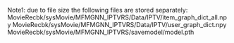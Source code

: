 Note1: due to file size the following files are stored separately:
MovieRecbk/sysMovie/MFMGNN_IPTVRS/Data/IPTV/item_graph_dict_all.npy
MovieRecbk/sysMovie/MFMGNN_IPTVRS/Data/IPTV/user_graph_dict.npy
MovieRecbk/sysMovie/MFMGNN_IPTVRS/savemodel/model.pth

